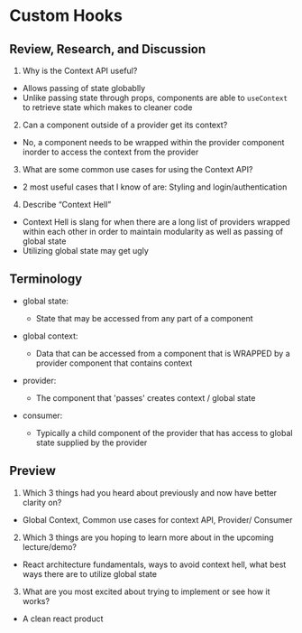# Custom Hooks

## Review, Research, and Discussion

1. Why is the Context API useful?

- Allows passing of state globablly
- Unlike passing state through props, components are able to `useContext` to retrieve state which makes to cleaner code

2. Can a component outside of a provider get its context?

- No, a component needs to be wrapped within the provider component inorder to access the context from the provider

3. What are some common use cases for using the Context API?

- 2 most useful cases that I know of are: Styling and login/authentication

4. Describe “Context Hell”

- Context Hell is slang for when there are a long list of providers wrapped within each other in order to maintain modularity as well as passing of global state
- Utilizing global state may get ugly

## Terminology

- global state:

  - State that may be accessed from any part of a component

- global context:

  - Data that can be accessed from a component that is WRAPPED by a provider component that contains context

- provider:

  - The component that 'passes' creates context / global state

- consumer:

  - Typically a child component of the provider that has access to global state supplied by the provider

## Preview

1. Which 3 things had you heard about previously and now have better clarity on?

- Global Context, Common use cases for context API, Provider/ Consumer

2. Which 3 things are you hoping to learn more about in the upcoming lecture/demo?

- React architecture fundamentals, ways to avoid context hell, what best ways there are to utilize global state

3. What are you most excited about trying to implement or see how it works?

- A clean react product
